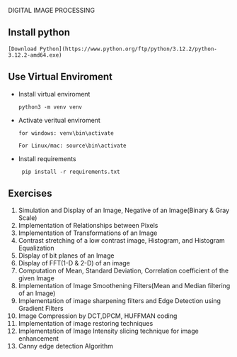 DIGITAL IMAGE PROCESSING
## Install python
    [Download Python](https://www.python.org/ftp/python/3.12.2/python-3.12.2-amd64.exe)

## Use Virtual Enviroment

- Install virtual enviroment 

    ` python3 -m venv venv `

- Activate veritual enviroment

    `for windows: venv\bin\activate`

    `For Linux/mac: source\bin\activate`

- Install requirements

    ` pip install -r requirements.txt`


## Exercises 
1. Simulation and Display of an Image, Negative of an Image(Binary & Gray Scale)
2. Implementation of Relationships between Pixels
3. Implementation of Transformations of an Image
4. Contrast stretching of a low contrast image, Histogram, and Histogram Equalization
5. Display of bit planes of an Image
6. Display of FFT(1-D & 2-D) of an image
7. Computation of Mean, Standard Deviation, Correlation coefficient of the given Image
8. Implementation of Image Smoothening Filters(Mean and Median filtering of an Image)
9. Implementation of image sharpening filters and Edge Detection using Gradient Filters
10. Image Compression by DCT,DPCM, HUFFMAN coding
11. Implementation of image restoring techniques
12. Implementation of Image Intensity slicing technique for image enhancement
13. Canny edge detection Algorithm